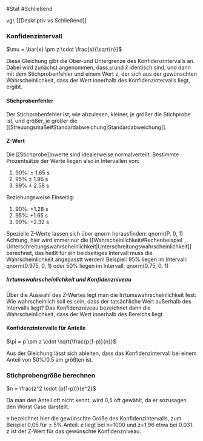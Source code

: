 #Stat #Schließend 

vgl. [[Deskriptiv vs Schließend]]

### Konfidenzintervall

$\mu = \bar{x} \pm z \cdot \frac{s}{\sqrt{n}}$

Diese Gleichung gibt die Ober-und Untergrenze des Konfidenzintervalls an. Dabei wird zunächst angenommen, dass $\mu$ und $\bar{x}$ identisch sind, und dann mit dem Stichprobenfehler und einem Wert z, der sich aus der gewünschten Wahrscheinlichkeit, dass der Wert innerhalb des Konfidenzintervalls liegt, ergibt.

#### Stichprobenfehler

Der Stichprobenfehler ist, wie abzulesen, kleiner, je größer die Stichprobe ist, und größer, je größer die [[Streuungsmaße#Standardabweichung|Standardabweichung]].

#### Z-Wert

Die [[Stichprobe]]nwerte sind idealerweise normalverteilt. Bestimmte Prozentsätze der Werte liegen also in Intervallen von:

1. 90%: $\pm$ 1.65 s
2. 95% $\pm$ 1.96 s
3. 99% $\pm$ 2.58 s

Beziehungsweise Einseitig:

1. 90%: +1.28 s
2. 95%: +1.65 s
3. 99%: +2.32 s

Spezielle Z-Werte lassen sich über qnorm herausfinden:
qnorm(P, 0, 1)
Achtung, hier wird immer nur die [[Wahrscheinlichkeit#Rechenbeispiel Unterschreitungswahrscheinlichkeit|Unterschreitungswahrscheinlichkeit]] berechnet, das heißt für ein beidseitiges Intervall muss die Wahrscheinlichkeit angepasstt werden!
Beispiel: 95% liegen im Intervall: qnorm(0.975, 0, 1) oder 50% liegen im Intervall: qnorm(0.75, 0, 1)

##### Irrtumswahrscheinlichkeit und Konfidenzniveau

Über die Auswahl des Z-Wertes legt man die Irrtumswahrscheinlichkeit fest: Wie wahrscheinlich soll es sein, dass der tatsächliche Wert außerhalb des Intervalls liegt? Das Konfidenzniveau bezeichnet dann die Wahrscheinlichkeit, dass der Wert innerhalb des Bereichs liegt.

#### Konfidenzintervalle für Anteile

$\pi = p \pm z \cdot \sqrt{\frac{p(1-p)}{n}}$

Aus der Gleichung lässt sich ableiten, dass das Konfidenzintervall bei einem Anteil von 50%/0.5 am größten ist. 

### Stichprobengröße berechnen

$n = \frac{z^2 \cdot (p(1-p))}{e^2}$

Da man den Anteil oft nicht kennt, wird 0,5 oft gewählt, da er sozusagen den Worst Case darstellt.  

e bezeichnet hier die gewünschte Größe des Konfidenzintervalls, zum Beispiel 0,05 für $\pm$ 5% Anteil. e liegt bei n=1000 und z=1,96 etwa bei 0.031. z ist der Z-Wert für das gewünschte Konfidenzniveau.

